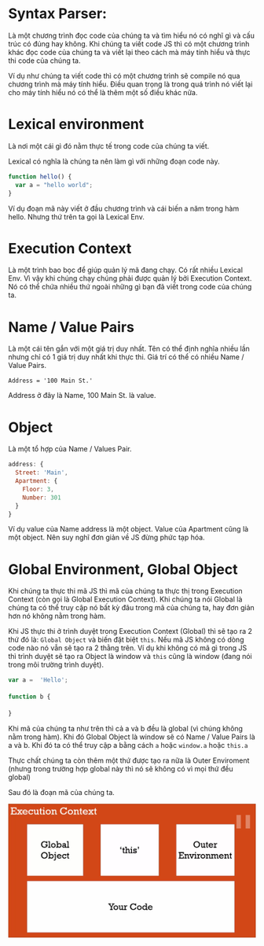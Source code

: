 # Syntax Parser:

Là một chương trình đọc code của chúng ta và tìm hiểu nó có nghĩ gì và cấu trúc có đúng hay không. Khi chúng ta viết code JS thì có một chương trình khác đọc code của chúng ta và viết lại theo cách mà máy tính hiểu và thực thi code của chúng ta.

Ví dụ như chúng ta viết code thì có một chương trình sẽ compile nó qua chương trình mà máy tính hiểu. Điều quan trọng là trong quá trình nó viết lại cho máy tính hiểu nó có thể là thêm một số điều khác nữa.

# Lexical environment

Là nơi một cái gì đó nằm thực tế trong code của chúng ta viết.

Lexical có nghĩa là chúng ta nên làm gì với những đoạn code này.

```javascript
function hello() {
  var a = "hello world";
}
```

Ví dụ đoạn mã này viết ở đầu chương trình và cái biến a năm trong hàm hello. Nhưng thứ trên ta gọi là Lexical Env.

# Execution Context

Là một trình bao bọc để giúp quản lý mã đang chạy.
Có rất nhiều Lexical Env. Vì vậy khi chúng chạy chúng phải được quản lý bởi Execution Context. Nó có thể chứa nhiều thứ ngoài những gì bạn đã viết trong code của chúng ta.

# Name / Value Pairs

Là một cái tên gắn với một giá trị duy nhất. Tên có thể định nghĩa nhiều lần nhưng chỉ có 1 giá trị duy nhất khi thực thi. Giá trí có thể có nhiều Name / Value Pairs.

```
Address = '100 Main St.'
```

Address ở đây là Name, 100 Main St. là value.

# Object

Là một tổ hợp của Name / Values Pair.

```javascript
address: {
  Street: 'Main',
  Apartment: {
    Floor: 3,
    Number: 301
  }
}
```

Ví dụ value của Name address là một object. Value của Apartment cũng là một object. Nên suy nghĩ đơn giản về JS đừng phức tạp hóa.

# Global Environment, Global Object

Khi chúng ta thực thi mã JS thì mã của chúng ta thực thị trong Execution Context (còn gọi là Global Execution Context). Khi chúng ta nói Global là chúng ta có thể truy cập nó bất kỳ đâu trong mã của chúng ta, hay đơn giản hơn nó không nằm trong hàm.

Khi JS thực thi ở trình duyệt trong Execution Context (Global) thì sẽ tạo ra 2 thứ đó là: `Global Object` và biến đặt biệt `this`. Nếu mã JS không có dòng code nào nó vẫn sẽ tạo ra 2 thằng trên. Ví dụ khi không có mã gì trong JS thì trình duyệt sẽ tạo ra Object là window và `this` cũng là window (đang nói trong môi trường trình duyệt).

```javascript
var a =  'Hello';

function b {

}
```

Khi mã của chúng ta như trên thì cả a và b đều là global (vì chúng không nằm trong hàm). Khi đó Global Object là window sẽ có Name / Value Pairs là a và b. Khi đó ta có thể truy cập a bằng cách `a` hoặc `window.a` hoặc `this.a`

Thực chất chúng ta còn thêm một thứ được tạo ra nữa là Outer Enviroment (nhưng trong trường hợp global này thì nó sẽ không có vì mọi thứ đều global)

Sau đó là đoạn mã của chúng ta.

![01](01.png)
